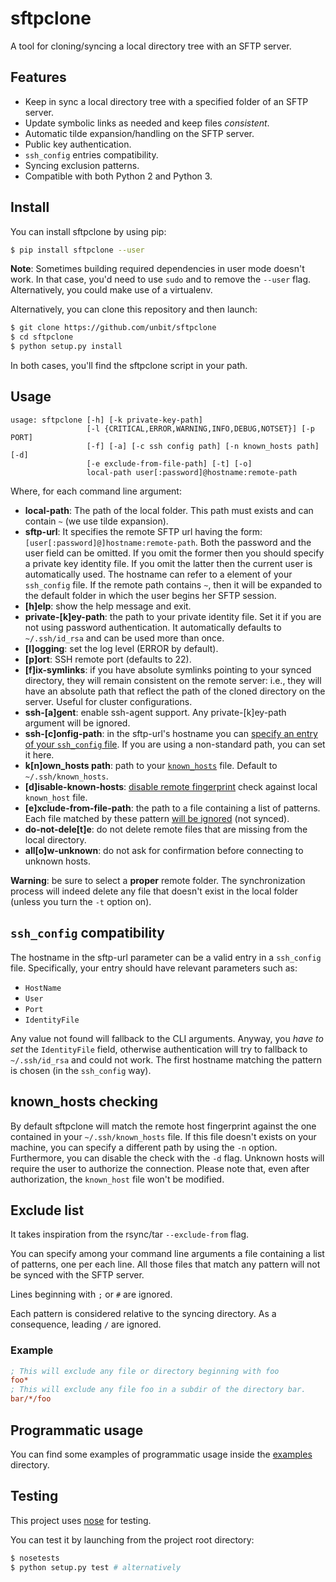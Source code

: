 # sftpclone


A tool for cloning/syncing a local directory tree with an SFTP server.

## Features

* Keep in sync a local directory tree with a specified folder of an SFTP server.
* Update symbolic links as needed and keep files _consistent_.
* Automatic tilde expansion/handling on the SFTP server.
* Public key authentication.
* `ssh_config` entries compatibility.
* Syncing exclusion patterns.
* Compatible with both Python 2 and Python 3.

## Install
You can install sftpclone by using pip:

```bash
$ pip install sftpclone --user
```

**Note**: Sometimes building required dependencies in user mode doesn't work. In that case, you'd need to use `sudo` and to remove the `--user` flag.
Alternatively, you could make use of a virtualenv.

Alternatively, you can clone this repository and then launch:

```bash
$ git clone https://github.com/unbit/sftpclone
$ cd sftpclone
$ python setup.py install
```

In both cases, you'll find the sftpclone script in your path.

## Usage

```
usage: sftpclone [-h] [-k private-key-path]
                 [-l {CRITICAL,ERROR,WARNING,INFO,DEBUG,NOTSET}] [-p PORT]
                 [-f] [-a] [-c ssh config path] [-n known_hosts path] [-d]
                 [-e exclude-from-file-path] [-t] [-o]
                 local-path user[:password]@hostname:remote-path
```

Where, for each command line argument:

* **local-path**: The path of the local folder. This path must exists and can contain `~` (we use tilde expansion).
* **sftp-url**: It specifies the remote SFTP url having the form: `[user[:password]@]hostname:remote-path`. Both the password and the user field can be omitted. If you omit the former then you should specify a private key identity file. If you omit the latter then the current user is automatically used. The hostname can refer to a element of your `ssh_config` file. If the remote path contains `~`, then it will be expanded to the default folder in which the user begins her SFTP session.
* **[h]elp**: show the help message and exit.
* **private-[k]ey-path**: the path to your private identity file. Set it if you are not using password authentication. It automatically defaults to `~/.ssh/id_rsa` and can be used more than once.
* **[l]ogging**: set the log level (ERROR by default).
* **[p]ort**: SSH remote port (defaults to 22).
* **[f]ix-symlinks**: if you have absolute symlinks pointing to your synced directory, they will remain consistent on the remote server: i.e., they will have an absolute path that reflect the path of the cloned directory on the server. Useful for cluster configurations.
* **ssh-[a]gent**: enable ssh-agent support. Any private-[k]ey-path argument will be ignored.
* **ssh-[c]onfig-path**: in the sftp-url's hostname you can [specify an entry of your `ssh_config` file](#ssh_config-compatibility). If you are using a non-standard path, you can set it here.
* **k[n]own_hosts path**: path to your [`known_hosts`](#known_hosts-checking) file. Default to `~/.ssh/known_hosts`.
* **[d]isable-known-hosts**: [disable remote fingerprint](#known_hosts-checking) check against local `known_host` file.
* **[e]xclude-from-file-path**: the path to a file containing a list of patterns. Each file matched by these pattern [will be ignored](#exclude-list) (not synced).
* **do-not-dele[t]e**: do not delete remote files that are missing from the local directory.
* **all[o]w-unknown**: do not ask for confirmation before connecting to unknown hosts.

**Warning**: be sure to select a __proper__ remote folder. 
The synchronization process will indeed delete any file that doesn't exist in the local folder (unless you turn the `-t` option on).

## `ssh_config` compatibility

The hostname in the sftp-url parameter can be a valid entry in a `ssh_config` file. Specifically, your entry should have relevant parameters such as:

* `HostName`
* `User`
* `Port`
* `IdentityFile`

Any value not found will fallback to the CLI arguments. 
Anyway, you _have to set_ the `IdentityFile` field, otherwise authentication will try to fallback to `~/.ssh/id_rsa` and could not work.
The first hostname matching the pattern is chosen (in the `ssh_config` way).

## known_hosts checking

By default sftpclone will match the remote host fingerprint against the one contained in your `~/.ssh/known_hosts` file.
If this file doesn't exists on your machine, you can specify a different path by using the `-n` option.
Furthermore, you can disable the check with the `-d` flag.
Unknown hosts will require the user to authorize the connection. Please note that, even after authorization, the `known_host`
file won't be modified.

## Exclude list

It takes inspiration from the rsync/tar `--exclude-from` flag.

You can specify among your command line arguments a file containing a list of patterns, one per each line.
All those files that match any pattern will not be synced with the SFTP server.

Lines beginning with `;` or `#` are ignored.

Each pattern is considered relative to the syncing directory. As a consequence, leading `/` are ignored.

### Example

```ini
; This will exclude any file or directory beginning with foo
foo*
; This will exclude any file foo in a subdir of the directory bar.
bar/*/foo
```

## Programmatic usage

You can find some examples of programmatic usage inside the [examples](examples) directory.

## Testing

This project uses [nose](https://nose.readthedocs.org/en/latest/) for testing.

You can test it by launching from the project root directory:
```bash
$ nosetests
$ python setup.py test # alternatively
```

